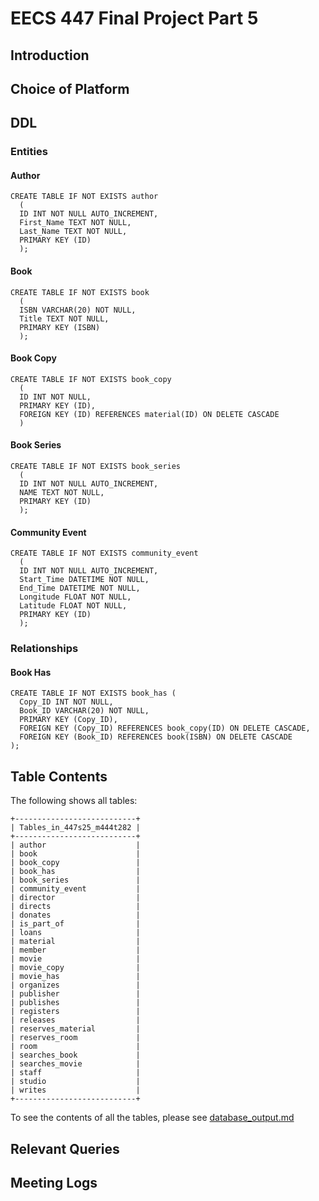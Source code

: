 # EECS 447 Final Project Part 5

## Introduction

## Choice of Platform

## DDL
### Entities
#### Author
```
CREATE TABLE IF NOT EXISTS author 
  (
  ID INT NOT NULL AUTO_INCREMENT,
  First_Name TEXT NOT NULL,
  Last_Name TEXT NOT NULL,
  PRIMARY KEY (ID)
  );
```
#### Book
```
CREATE TABLE IF NOT EXISTS book 
  (
  ISBN VARCHAR(20) NOT NULL,
  Title TEXT NOT NULL,
  PRIMARY KEY (ISBN)
  );
```
#### Book Copy
```
CREATE TABLE IF NOT EXISTS book_copy 
  (
  ID INT NOT NULL,
  PRIMARY KEY (ID),
  FOREIGN KEY (ID) REFERENCES material(ID) ON DELETE CASCADE
  )
```
#### Book Series
```
CREATE TABLE IF NOT EXISTS book_series 
  (
  ID INT NOT NULL AUTO_INCREMENT,
  NAME TEXT NOT NULL,
  PRIMARY KEY (ID)
  );
```

#### Community Event
```
CREATE TABLE IF NOT EXISTS community_event 
  (
  ID INT NOT NULL AUTO_INCREMENT,
  Start_Time DATETIME NOT NULL,
  End_Time DATETIME NOT NULL,
  Longitude FLOAT NOT NULL,
  Latitude FLOAT NOT NULL,
  PRIMARY KEY (ID)
  );
```

### Relationships
#### Book Has
```
CREATE TABLE IF NOT EXISTS book_has (
  Copy_ID INT NOT NULL,
  Book_ID VARCHAR(20) NOT NULL,
  PRIMARY KEY (Copy_ID),
  FOREIGN KEY (Copy_ID) REFERENCES book_copy(ID) ON DELETE CASCADE,
  FOREIGN KEY (Book_ID) REFERENCES book(ISBN) ON DELETE CASCADE
);
```

## Table Contents

The following shows all tables:
```
+---------------------------+
| Tables_in_447s25_m444t282 |
+---------------------------+
| author                    |
| book                      |
| book_copy                 |
| book_has                  |
| book_series               |
| community_event           |
| director                  |
| directs                   |
| donates                   |
| is_part_of                |
| loans                     |
| material                  |
| member                    |
| movie                     |
| movie_copy                |
| movie_has                 |
| organizes                 |
| publisher                 |
| publishes                 |
| registers                 |
| releases                  |
| reserves_material         |
| reserves_room             |
| room                      |
| searches_book             |
| searches_movie            |
| staff                     |
| studio                    |
| writes                    |
+---------------------------+

```
To see the contents of all the tables, please see [database_output.md](https://github.com/dataBASED-eecs/dataBased/blob/main/part_5/database_output.md)<br/>

## Relevant Queries

## Meeting Logs
